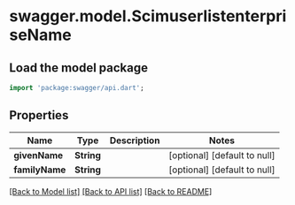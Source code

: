 # swagger.model.ScimuserlistenterpriseName

## Load the model package
```dart
import 'package:swagger/api.dart';
```

## Properties
Name | Type | Description | Notes
------------ | ------------- | ------------- | -------------
**givenName** | **String** |  | [optional] [default to null]
**familyName** | **String** |  | [optional] [default to null]

[[Back to Model list]](../README.md#documentation-for-models) [[Back to API list]](../README.md#documentation-for-api-endpoints) [[Back to README]](../README.md)

